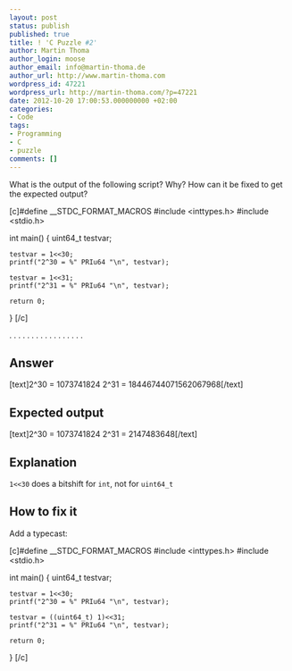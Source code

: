 ```yaml
---
layout: post
status: publish
published: true
title: ! 'C Puzzle #2'
author: Martin Thoma
author_login: moose
author_email: info@martin-thoma.de
author_url: http://www.martin-thoma.com
wordpress_id: 47221
wordpress_url: http://martin-thoma.com/?p=47221
date: 2012-10-20 17:00:53.000000000 +02:00
categories:
- Code
tags:
- Programming
- C
- puzzle
comments: []
---
```

What is the output of the following script? Why? How can it be fixed to get the expected output?

[c]#define __STDC_FORMAT_MACROS
#include <inttypes.h>
#include <stdio.h>

int main() {
    uint64_t testvar;

    testvar = 1<<30;
    printf("2^30 = %" PRIu64 "\n", testvar);

    testvar = 1<<31;
    printf("2^31 = %" PRIu64 "\n", testvar);

    return 0;
}
[/c]

.
.
.
.
.
.
.
.
.
.
.
.
.
.
.
.
.

<h2>Answer</h2>
[text]2^30 = 1073741824
2^31 = 18446744071562067968[/text]

<h2>Expected output</h2>
[text]2^30 = 1073741824
2^31 = 2147483648[/text]

<h2>Explanation</h2>
<code>1<<30</code> does a bitshift for <code>int</code>, not for <code>uint64_t</code>

<h2>How to fix it</h2>
Add a typecast:

[c]#define __STDC_FORMAT_MACROS
#include <inttypes.h>
#include <stdio.h>

int main() {
    uint64_t testvar;

    testvar = 1<<30;
    printf("2^30 = %" PRIu64 "\n", testvar);

    testvar = ((uint64_t) 1)<<31;
    printf("2^31 = %" PRIu64 "\n", testvar);

    return 0;
}
[/c]
